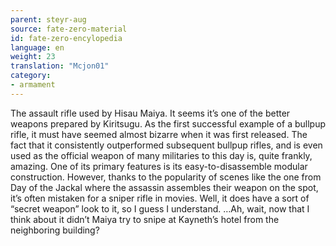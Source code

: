 ```yaml
---
parent: steyr-aug
source: fate-zero-material
id: fate-zero-encylopedia
language: en
weight: 23
translation: "Mcjon01"
category:
- armament
---
```


The assault rifle used by Hisau Maiya. It seems it’s one of the better weapons prepared by Kiritsugu.
As the first successful example of a bullpup rifle, it must have seemed almost bizarre when it was first released. The fact that it consistently outperformed subsequent bullpup rifles, and is even used as the official weapon of many militaries to this day is, quite frankly, amazing.
One of its primary features is its easy-to-disassemble modular construction. However, thanks to the popularity of scenes like the one from Day of the Jackal where the assassin assembles their weapon on the spot, it’s often mistaken for a sniper rifle in movies. Well, it does have a sort of “secret weapon” look to it, so I guess I understand.
…Ah, wait, now that I think about it didn’t Maiya try to snipe at Kayneth’s hotel from the neighboring building?
